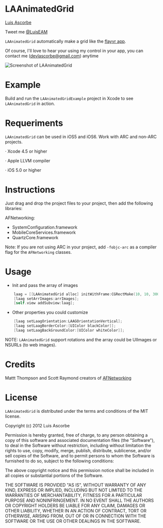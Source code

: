 LAAnimatedGrid
==========

[Luis Ascorbe](http://about.me/lascorbe)

Tweet me [@LuisEAM](http://twitter.com/luiseam)

`LAAnimatedGrid` automatically make a grid like the [flayvr app](http://www.flayvr.com/).

Of course, I'll love to hear your using my control in your app, you can contact me (<devlascorbe@gmail.com>) anytime

![Screenshot of LAAnimatedGrid](https://raw.github.com/Lascorbe/LAAnimatedGrid/master/captura.png  "LAAnimatedGrid Screenshot")

Example
==========
Build and run the `LAAnimatedGridExample` project in Xcode to see `LAAnimatedGrid` in action.


Requeriments
==========

`LAAnimatedGrid` can be used in iOS5 and iOS6. Work with ARC and non-ARC projects.

· Xcode 4.5 or higher

· Apple LLVM compiler

· iOS 5.0 or higher


Instructions
==========

Just drag and drop the project files to your project, then add the following libraries:

AFNetworking:
- SystemConfiguration.framework 
- MobileCoreServices.framework 
- QuartzCore.framework 

Note: If you are not using ARC in your project, add `-fobjc-arc` as a compiler flag for the `AFNetworking` classes.


Usage
==========

* Init and pass the array of images

``` objective-c
    laag = [[LAAnimatedGrid alloc] initWithFrame:CGRectMake(10, 10, 300, 200)];
    [laag setArrImages:arrImages];
    [self.view addSubview:laag];
```

* Other properties you could customize

``` objective-c
    [laag setLaagOrientation:LAAGOrientationVertical];
    [laag setLaagBorderColor:[UIColor blackColor]];
    [laag setLaagBackGroundColor:[UIColor whiteColor]];
```

NOTE: `LAAnimatedGrid` support rotations and the array could be UIImages or NSURLs (to web images).


Credits
==========

Mattt Thompson and Scott Raymond creators of [AFNetworking](https://github.com/AFNetworking/AFNetworking)


License
=======

`LAAnimatedGrid` is distributed under the terms and conditions of the MIT license. 

Copyright (c) 2012 Luis Ascorbe

Permission is hereby granted, free of charge, to any person obtaining a copy of this software and associated documentation files (the "Software"), to deal in the Software without restriction, including without limitation the rights to use, copy, modify, merge, publish, distribute, sublicense, and/or sell copies of the Software, and to permit persons to whom the Software is furnished to do so, subject to the following conditions:

The above copyright notice and this permission notice shall be included in all copies or substantial portions of the Software.

THE SOFTWARE IS PROVIDED "AS IS", WITHOUT WARRANTY OF ANY KIND, EXPRESS OR IMPLIED, INCLUDING BUT NOT LIMITED TO THE WARRANTIES OF MERCHANTABILITY, FITNESS FOR A PARTICULAR PURPOSE AND NONINFRINGEMENT. IN NO EVENT SHALL THE AUTHORS OR COPYRIGHT HOLDERS BE LIABLE FOR ANY CLAIM, DAMAGES OR OTHER LIABILITY, WHETHER IN AN ACTION OF CONTRACT, TORT OR OTHERWISE, ARISING FROM, OUT OF OR IN CONNECTION WITH THE SOFTWARE OR THE USE OR OTHER DEALINGS IN THE SOFTWARE.
